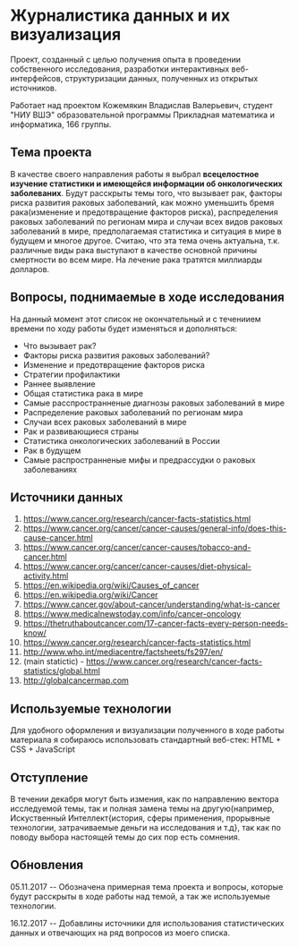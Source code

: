 Журналистика данных и их визуализация
========================
Проект, созданный с целью получения опыта в проведении собственного исследования, разработки интерактивных веб-интерфейсов, структуризации данных, полученных из открытых источников.

Работает над проектом Кожемякин Владислав Валерьевич, студент "НИУ ВШЭ" образовательной программы Прикладная математика и информатика, 166 группы.

Тема проекта
-------------------------
В качестве своего направления работы я выбрал **всецелостное изучение статистики и имеющейся информации об онкологических заболеваних**. Будут расскрыты темы того, что вызывает рак, факторы риска развития раковых заболеваний, как можно уменьшить бремя рака(изменение и предотвращение факторов риска), распределения раковых заболеваний по регионам мира и случаи всех видов раковых заболеваний в мире, предполагаемая статистика и ситуация в мире в будущем и многое другое. Считаю, что эта тема очень актуальна, т.к. различные виды рака выступают в качестве основной причины смертности во всем мире. На лечение рака тратятся миллиарды долларов.

Вопросы, поднимаемые в ходе исследования
-------------------------
На данный момент этот список не окончательный и с течениием времени по ходу работы будет изменяться и дополняться:

* Что вызывает рак?
* Факторы риска развития раковых заболеваний?
* Изменение и предотвращение факторов риска
* Стратегии профилактики
* Раннее выявление
* Общая статистика рака в мире
* Самые расспространненые диагнозы раковых заболеваний в мире
* Распределение раковых заболеваний по регионам мира
* Случаи всех раковых заболеваний в мире
* Рак и развивающиеся страны
* Статистика онкологических заболеваний в России
* Рак в будущем
* Самые распространненые мифы и предрассудки о раковых заболеваниях

Источники данных
-------------------------
1. https://www.cancer.org/research/cancer-facts-statistics.html
2. https://www.cancer.org/cancer/cancer-causes/general-info/does-this-cause-cancer.html
3. https://www.cancer.org/cancer/cancer-causes/tobacco-and-cancer.html
4. https://www.cancer.org/cancer/cancer-causes/diet-physical-activity.html
5. https://en.wikipedia.org/wiki/Causes_of_cancer
6. https://en.wikipedia.org/wiki/Cancer
7. https://www.cancer.gov/about-cancer/understanding/what-is-cancer
8. https://www.medicalnewstoday.com/info/cancer-oncology
9. https://thetruthaboutcancer.com/17-cancer-facts-every-person-needs-know/
10. https://www.cancer.org/research/cancer-facts-statistics.html
11. http://www.who.int/mediacentre/factsheets/fs297/en/
12. (main statictic) - https://www.cancer.org/research/cancer-facts-statistics/global.html
13. http://globalcancermap.com



Используемые технологии
-------------------------
Для удобного оформления и визуализации полученного в ходе работы материала я собираюсь использовать стандартный веб-стек: HTML + CSS + JavaScript

Отступление
-------------------------
В течении декабря могут быть измения, как по направлению вектора исследуемой темы, так и полная замена темы на другую(например, Искуственный Интеллект{история, сферы применения, прорывные технологии, затрачиваемые деньги на исследования и т.д}, так как по поводу выбора настоящей темы до сих пор есть сомнения.

Обновления
-------------------------
05.11.2017 -- Обозначена примерная тема проекта и вопросы, которые будут расскрыты в ходе работы над темой, а так же используемые технологии.

16.12.2017 -- Добавлины источники для использования статистических данных и отвечающих на ряд вопросов из моего списка.

